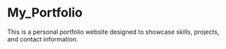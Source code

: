 # My_Portfolio
This is a personal portfolio website designed to showcase skills, projects, and contact information.
